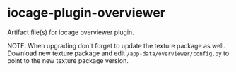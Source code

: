# iocage-plugin-overviewer
Artifact file(s) for iocage overviewer plugin.

NOTE: When upgrading don't forget to update the texture package as well.  Download new texture package and edit `/app-data/overviewer/config.py` to point to the new texture package version.
